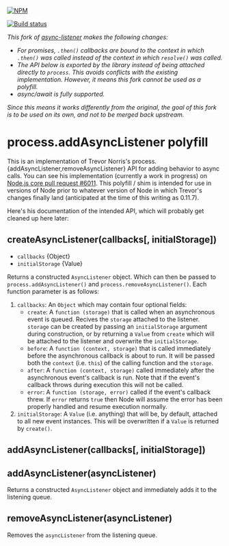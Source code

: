 [![NPM](https://nodei.co/npm/async-listener.png?downloads=true&stars=true)](https://nodei.co/npm/async-listener/)

[![Build status](https://travis-ci.org/othiym23/async-listener.svg?branch=master)](https://travis-ci.org/othiym23/async-listener)

*This fork of [async-listener](https://github.com/othiym23/async-listener) makes
the following changes:*

* *For promises, `.then()` callbacks are bound to the context in which `.then()`
was called instead of the context in which `resolve()` was called.*
* *The API below is exported by the library instead of being attached directly
to `process`. This avoids conflicts with the existing implementation. However,
it means this fork cannot be used as a polyfill.*
* *async/await is fully supported.*

*Since this means it works differently from the original, the goal of this fork
is to be used on its own, and not to be merged back upstream.*

# process.addAsyncListener polyfill

This is an implementation of Trevor Norris's
process.{addAsyncListener,removeAsyncListener} API for adding behavior to async
calls. You can see his implementation (currently a work in progress) on
[Node.js core pull request #6011](https://github.com/joyent/node/pull/6011).
This polyfill / shim is intended for use in versions of Node prior to whatever
version of Node in which Trevor's changes finally land (anticipated at the time
of this writing as 0.11.7).

Here's his documentation of the intended API, which will probably get cleaned up
here later:

## createAsyncListener(callbacks[, initialStorage])

* `callbacks` {Object}
* `initialStorage` {Value}

Returns a constructed `AsyncListener` object. Which can then be passed to
`process.addAsyncListener()` and `process.removeAsyncListener()`. Each
function parameter is as follows:

1. `callbacks`: An `Object` which may contain four optional fields:
   * `create`: A `function (storage)` that is called when an asynchronous event
     is queued. Recives the `storage` attached to the listener. `storage` can be
     created by passing an `initialStorage` argument during construction, or by
     returning a `Value` from `create` which will be attached to the listener
     and overwrite the `initialStorage`.
   * `before`: A `function (context, storage)` that is called immediately
     before the asynchronous callback is about to run. It will be passed both
     the `context` (i.e. `this`) of the calling function and the `storage`.
   * `after`: A `function (context, storage)` called immediately after the
     asynchronous event's callback is run. Note that if the event's callback
     throws during execution this will not be called.
   * `error`: A `function (storage, error)` called if the event's callback
     threw. If `error` returns `true` then Node will assume the error has been
     properly handled and resume execution normally.
1. `initialStorage`: A `Value` (i.e. anything) that will be, by default,
   attached to all new event instances. This will be overwritten if a `Value`
   is returned by `create()`.


## addAsyncListener(callbacks[, initialStorage])
## addAsyncListener(asyncListener)

Returns a constructed `AsyncListener` object and immediately adds it to the
listening queue.

## removeAsyncListener(asyncListener)

Removes the `asyncListener` from the listening queue.
